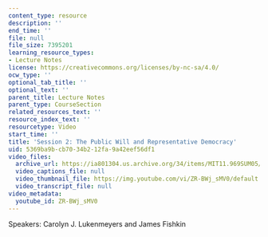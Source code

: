 ```yaml
---
content_type: resource
description: ''
end_time: ''
file: null
file_size: 7395201
learning_resource_types:
- Lecture Notes
license: https://creativecommons.org/licenses/by-nc-sa/4.0/
ocw_type: ''
optional_tab_title: ''
optional_text: ''
parent_title: Lecture Notes
parent_type: CourseSection
related_resources_text: ''
resource_index_text: ''
resourcetype: Video
start_time: ''
title: 'Session 2: The Public Will and Representative Democracy'
uid: 5369ba9b-cb70-34b2-12fa-9a42eef56df1
video_files:
  archive_url: https://ia801304.us.archive.org/34/items/MIT11.969SUM05/ocw-11.969-clip2-220k_512kb.mp4
  video_captions_file: null
  video_thumbnail_file: https://img.youtube.com/vi/ZR-BWj_sMV0/default.jpg
  video_transcript_file: null
video_metadata:
  youtube_id: ZR-BWj_sMV0
---
```


Speakers: Carolyn J. Lukenmeyers and James Fishkin

